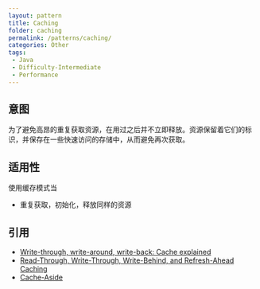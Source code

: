 ```yaml
---
layout: pattern
title: Caching
folder: caching
permalink: /patterns/caching/
categories: Other
tags:
 - Java
 - Difficulty-Intermediate
 - Performance
---
```


## 意图
为了避免高昂的重复获取资源，在用过之后并不立即释放。资源保留着它们的标识，并保存在一些快速访问的存储中，从而避免再次获取。

## 适用性
使用缓存模式当
* 重复获取，初始化，释放同样的资源

## 引用

* [Write-through, write-around, write-back: Cache explained](http://www.computerweekly.com/feature/Write-through-write-around-write-back-Cache-explained)
* [Read-Through, Write-Through, Write-Behind, and Refresh-Ahead Caching](https://docs.oracle.com/cd/E15357_01/coh.360/e15723/cache_rtwtwbra.htm#COHDG5177)
* [Cache-Aside](https://msdn.microsoft.com/en-us/library/dn589799.aspx)